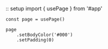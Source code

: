 :: setup
    import { usePage } from '#app'

    const page = usePage()

    page
        .setBodyColor('#000')
        .setPadding(0)